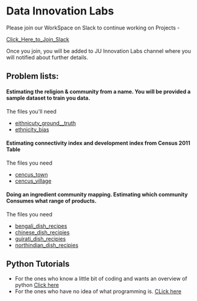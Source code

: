 # Data Innovation Labs

Please join our WorkSpace on Slack to continue working on Projects -

[Click_Here_to_Join_Slack](https://join.slack.com/t/datasutram/shared_invite/enQtMzI0NzQzNzI3Njk5LWMzNTFlNGRlZjhkZjY1ZTgyZGRiOGE2ODgzNGY2ZjkzN2NlMzI0NmY0M2YyOTdlYWUwZDdhMjYzMjVhZTJkNmE)

Once you join, you will be added to JU Innovation Labs channel where you will notified about further details.

## Problem lists:


#### Estimating the religion & community from a name. You will be provided a sample dataset to train you data.

The files you'll need
* [eithnicuty_ground__truth](https://raw.githubusercontent.com/datasutram/datasutram.github.io/master/data/eithnicuty_ground__truth.csv)
* [ethnicity_bias](https://raw.githubusercontent.com/datasutram/datasutram.github.io/master/data/ethnicity_bias.csv)

#### Estimating connectivity index and development index from Census 2011 Table
The files you need
* [cencus_town](https://raw.githubusercontent.com/datasutram/datasutram.github.io/master/data/cencus_town.csv)
* [cencus_village](https://raw.githubusercontent.com/datasutram/datasutram.github.io/master/data/cencus_village.csv)

#### Doing an ingredient community mapping. Estimating which community Consumes what range of products.
The files you need
* [bengali_dish_recipes](https://raw.githubusercontent.com/datasutram/datasutram.github.io/master/data/bengali_dish_recipes.csv)
* [chinese_dish_recipies](https://raw.githubusercontent.com/datasutram/datasutram.github.io/master/data/chinese_dish_recipies.csv)
* [gujrati_dish_recipies](https://raw.githubusercontent.com/datasutram/datasutram.github.io/master/data/gujarati_dish_recipies.csv)
* [northindian_dish_recipies](https://raw.githubusercontent.com/datasutram/datasutram.github.io/master/data/northindian_dish_recipies.csv)
## Python Tutorials

* For the ones who know a little bit of coding and wants an overview of python [Click here](http://cs231n.github.io/python-numpy-tutorial/)
* For the ones who have no idea of what programming is. [CLick here](https://www.programiz.com/python-programming)
